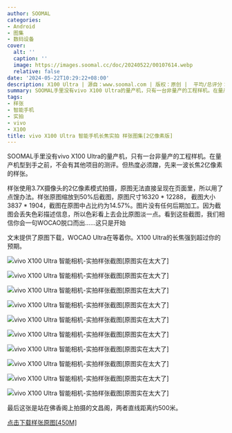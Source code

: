 ```yaml
---
author: SOOMAL
categories:
- Android
- 图集
- 数码设备
cover:
  alt: ''
  caption: ''
  image: https://images.soomal.cc/doc/20240522/00107614.webp
  relative: false
date: '2024-05-22T10:29:22+08:00'
description: X100 Ultra | 源自：www.soomal.com | 版权：原创 |  平均/总评分：10.00/60
summary: SOOMAL手里没有vivo X100 Ultra的量产机，只有一台非量产的工程样机。在量产机型到手之前，不会有其他项目的测评。但热度必须蹭，先来一波长焦2亿像素的样张。
tags:
- 样张
- 智能手机
- 实拍
- vivo
- X100
title: vivo X100 Ultra 智能手机长焦实拍 样张图集[2亿像素版]
---
```


SOOMAL手里没有vivo X100 Ultra的量产机，只有一台非量产的工程样机。在量产机型到手之前，不会有其他项目的测评。但热度必须蹭，先来一波长焦2亿像素的样张。

样张使用3.7X摄像头的2亿像素模式拍摄，原图无法直接呈现在页面里，所以用了点馊办法。样张原图缩放到50%后截图，原图尺寸16320 * 12288， 截图大小 3837 * 1904，截图在原图中占比约为14.57%。图片没有任何后期加工。因为截图会丢失色彩描述信息，所以色彩看上去会比原图淡一点。看到这些截图，我们相信你会一句WOCAO脱口而出……这只是开始

文末提供了原图下载，WOCAO Ultra在等着你。X100 Ultra的长焦强到超过你的预期。


![vivo X100 Ultra 智能相机-实拍样张截图[原图实在太大了]](https://images.soomal.cc/doc/20240522/00107604.webp)




![vivo X100 Ultra 智能相机-实拍样张截图[原图实在太大了]](https://images.soomal.cc/doc/20240522/00107605.webp)




![vivo X100 Ultra 智能相机-实拍样张截图[原图实在太大了]](https://images.soomal.cc/doc/20240522/00107606.webp)




![vivo X100 Ultra 智能相机-实拍样张截图[原图实在太大了]](https://images.soomal.cc/doc/20240522/00107607.webp)




![vivo X100 Ultra 智能相机-实拍样张截图[原图实在太大了]](https://images.soomal.cc/doc/20240522/00107608.webp)




![vivo X100 Ultra 智能相机-实拍样张截图[原图实在太大了]](https://images.soomal.cc/doc/20240522/00107610.webp)




![vivo X100 Ultra 智能相机-实拍样张截图[原图实在太大了]](https://images.soomal.cc/doc/20240522/00107611.webp)




![vivo X100 Ultra 智能相机-实拍样张截图[原图实在太大了]](https://images.soomal.cc/doc/20240522/00107612.webp)




![vivo X100 Ultra 智能相机-实拍样张截图[原图实在太大了]](https://images.soomal.cc/doc/20240522/00107613.webp)




![vivo X100 Ultra 智能相机-实拍样张截图[原图实在太大了]](https://images.soomal.cc/doc/20240522/00107609.webp)







最后这张是站在佛香阁上拍摄的文昌阁，两者直线距离约500米。

[点击下载样张原图[450M]](https://pan.baidu.com/s/1HCMog9IBpyz3nihb6dmjDg?pwd=ldtf )